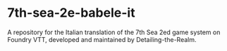 # 7th-sea-2e-babele-it
A repository for the Italian translation of the 7th Sea 2ed game system on Foundry VTT, developed and maintained by Detailing-the-Realm. 

